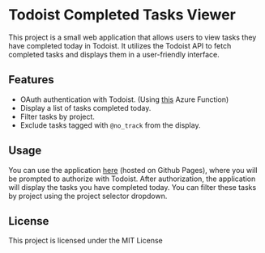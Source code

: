 # Todoist Completed Tasks Viewer

This project is a small web application that allows users to view tasks they have completed today in Todoist. It utilizes the Todoist API to fetch completed tasks and displays them in a user-friendly interface.

## Features

- OAuth authentication with Todoist. (Using [this](https://github.com/LGray401/stats_for_todoist_faas) Azure Function)
- Display a list of tasks completed today.
- Filter tasks by project.
- Exclude tasks tagged with `@no_track` from the display.


## Usage

You can use the application [here](https://lgray401.github.io/stats_for_todoist/) (hosted on Github Pages), where you will be prompted to authorize with Todoist. After authorization, the application will display the tasks you have completed today. You can filter these tasks by project using the project selector dropdown.

## License
This project is licensed under the MIT License